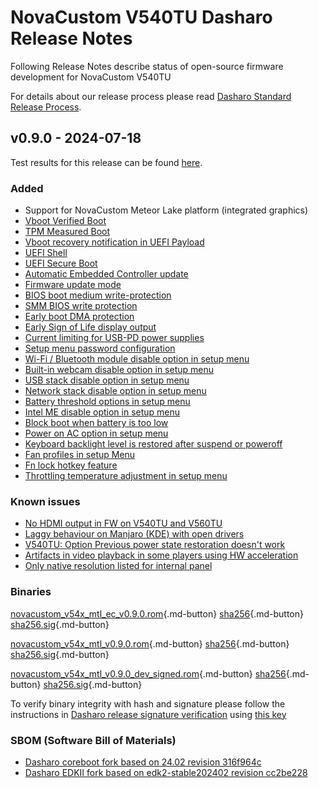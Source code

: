 # NovaCustom V540TU Dasharo Release Notes

Following Release Notes describe status of open-source firmware development for
NovaCustom V540TU

For details about our release process please read
[Dasharo Standard Release Process](../../dev-proc/standard-release-process.md).

## v0.9.0 - 2024-07-18

Test results for this release can be found
[here](https://github.com/Dasharo/osfv-results/blob/main/boards/NovaCustom/MTL_14th_Gen/V540TU/v0.9.0-results.csv).

### Added

- Support for NovaCustom Meteor Lake platform (integrated graphics)
- [Vboot Verified Boot](https://docs.dasharo.com/guides/vboot-signing/)
- [TPM Measured Boot](https://docs.dasharo.com/unified-test-documentation/dasharo-security/203-measured-boot/)
- [Vboot recovery notification in UEFI Payload](https://docs.dasharo.com/unified-test-documentation/dasharo-security/201-verified-boot/)
- [UEFI Shell](https://docs.dasharo.com/unified-test-documentation/dasharo-compatibility/30P-uefi-shell/)
- [UEFI Secure Boot](https://docs.dasharo.com/unified-test-documentation/dasharo-security/206-secure-boot/)
- [Automatic Embedded Controller update](https://docs.dasharo.com/unified-test-documentation/dasharo-compatibility/31G-ec-and-superio/#ecr031001-ec-firmware-sync-in-coreboot)
- [Firmware update mode](https://docs.dasharo.com/guides/firmware-update/#firmware-update-mode)
- [BIOS boot medium write-protection](https://docs.dasharo.com/dasharo-menu-docs/dasharo-system-features/#dasharo-security-options)
- [SMM BIOS write protection](https://docs.dasharo.com/dasharo-menu-docs/dasharo-system-features/#dasharo-security-options)
- [Early boot DMA protection](https://docs.dasharo.com/dasharo-menu-docs/dasharo-system-features/#dasharo-security-options)
- [Early Sign of Life display output](https://docs.dasharo.com/unified-test-documentation/dasharo-compatibility/347-sign-of-life/)
- [Current limiting for USB-PD power supplies](https://docs.dasharo.com/unified-test-documentation/dasharo-compatibility/31H-usb-type-c/#utc020001-usb-type-c-pd-current-limiting-ubuntu-2204)
- [Setup menu password configuration](https://docs.dasharo.com/dasharo-menu-docs/overview/#dasharo-menu-guides)
- [Wi-Fi / Bluetooth module disable option in setup menu](https://docs.dasharo.com/dasharo-menu-docs/dasharo-system-features/#dasharo-security-options)
- [Built-in webcam disable option in setup menu](https://docs.dasharo.com/dasharo-menu-docs/dasharo-system-features/#dasharo-security-options)
- [USB stack disable option in setup menu](https://docs.dasharo.com/dasharo-menu-docs/dasharo-system-features/#usb-configuration)
- [Network stack disable option in setup menu](https://docs.dasharo.com/dasharo-menu-docs/dasharo-system-features/#networking-options)
- [Battery threshold options in setup menu](https://docs.dasharo.com/dasharo-menu-docs/dasharo-system-features/#power-management-options)
- [Intel ME disable option in setup menu](https://docs.dasharo.com/osf-trivia-list/me/)
- [Block boot when battery is too low](https://docs.dasharo.com/unified-test-documentation/dasharo-compatibility/359-boot-blocking/#test-cases-common-documentation)
- [Power on AC option in setup menu](https://docs.dasharo.com/dasharo-menu-docs/dasharo-system-features/#power-management-options)
- [Keyboard backlight level is restored after suspend or poweroff](https://github.com/Dasharo/dasharo-issues/issues/339)
- [Fan profiles in setup Menu](https://docs.dasharo.com/unified/novacustom/fan-profiles/)
- [Fn lock hotkey feature](https://docs.dasharo.com/unified/novacustom/fn-lock-hotkey/)
- [Throttling temperature adjustment in setup menu](https://docs.dasharo.com/unified/novacustom/features/#cpu-throttling-threshold)

### Known issues

- [No HDMI output in FW on V540TU and V560TU](https://github.com/Dasharo/dasharo-issues/issues/930)
- [Laggy behaviour on Manjaro (KDE) with open drivers](https://github.com/Dasharo/dasharo-issues/issues/911)
- [V540TU: Option Previous power state restoration doesn't work](https://github.com/Dasharo/dasharo-issues/issues/931)
- [Artifacts in video playback in some players using HW acceleration](https://github.com/Dasharo/dasharo-issues/issues/948)
- [Only native resolution listed for internal panel](https://github.com/Dasharo/dasharo-issues/issues/949)

### Binaries

[novacustom_v54x_mtl_ec_v0.9.0.rom][novacustom_v54x_mtl_ec_v0.9.0.rom_file]{.md-button}
[sha256][novacustom_v54x_mtl_ec_v0.9.0.rom_hash]{.md-button}
[sha256.sig][novacustom_v54x_mtl_ec_v0.9.0.rom_sig]{.md-button}

[novacustom_v54x_mtl_v0.9.0.rom][novacustom_v54x_mtl_v0.9.0.rom_file]{.md-button}
[sha256][novacustom_v54x_mtl_v0.9.0.rom_hash]{.md-button}
[sha256.sig][novacustom_v54x_mtl_v0.9.0.rom_sig]{.md-button}

[novacustom_v54x_mtl_v0.9.0_dev_signed.rom][novacustom_v54x_mtl_v0.9.0_dev_signed.rom_file]{.md-button}
[sha256][novacustom_v54x_mtl_v0.9.0_dev_signed.rom_hash]{.md-button}
[sha256.sig][novacustom_v54x_mtl_v0.9.0_dev_signed.rom_sig]{.md-button}

To verify binary integrity with hash and signature please follow the
instructions in [Dasharo release signature verification](/guides/signature-verification)
using [this key](https://raw.githubusercontent.com/3mdeb/3mdeb-secpack/master/customer-keys/novacustom/dasharo-release-0.9.x-for-novacustom-signing-key.asc)

### SBOM (Software Bill of Materials)

- [Dasharo coreboot fork based on 24.02 revision 316f964c](https://github.com/Dasharo/coreboot/tree/316f964c)
- [Dasharo EDKII fork based on edk2-stable202402 revision cc2be228](https://github.com/Dasharo/edk2/tree/cc2be228)

[newsletter]: https://newsletter.3mdeb.com/subscription/4yriJD4GX
[novacustom_v54x_mtl_ec_v0.9.0.rom_file]: https://dl.3mdeb.com/open-source-firmware/Dasharo/novacustom_v54x_mtl/v0.9.0/novacustom_v54x_mtl_ec_v0.9.0.rom
[novacustom_v54x_mtl_ec_v0.9.0.rom_hash]: https://dl.3mdeb.com/open-source-firmware/Dasharo/novacustom_v54x_mtl/v0.9.0/novacustom_v54x_mtl_ec_v0.9.0.rom.sha256
[novacustom_v54x_mtl_ec_v0.9.0.rom_sig]: https://dl.3mdeb.com/open-source-firmware/Dasharo/novacustom_v54x_mtl/v0.9.0/novacustom_v54x_mtl_ec_v0.9.0.rom.sha256.sig
[novacustom_v54x_mtl_v0.9.0.rom_file]: https://dl.3mdeb.com/open-source-firmware/Dasharo/novacustom_v54x_mtl/v0.9.0/novacustom_v54x_mtl_v0.9.0.rom
[novacustom_v54x_mtl_v0.9.0.rom_hash]: https://dl.3mdeb.com/open-source-firmware/Dasharo/novacustom_v54x_mtl/v0.9.0/novacustom_v54x_mtl_v0.9.0.rom.sha256
[novacustom_v54x_mtl_v0.9.0.rom_sig]: https://dl.3mdeb.com/open-source-firmware/Dasharo/novacustom_v54x_mtl/v0.9.0/novacustom_v54x_mtl_v0.9.0.rom.sha256.sig
[novacustom_v54x_mtl_v0.9.0_dev_signed.rom_file]: https://dl.3mdeb.com/open-source-firmware/Dasharo/novacustom_v54x_mtl/v0.9.0/novacustom_v54x_mtl_v0.9.0_dev_signed.rom
[novacustom_v54x_mtl_v0.9.0_dev_signed.rom_hash]: https://dl.3mdeb.com/open-source-firmware/Dasharo/novacustom_v54x_mtl/v0.9.0/novacustom_v54x_mtl_v0.9.0_dev_signed.rom.sha256
[novacustom_v54x_mtl_v0.9.0_dev_signed.rom_sig]: https://dl.3mdeb.com/open-source-firmware/Dasharo/novacustom_v54x_mtl/v0.9.0/novacustom_v54x_mtl_v0.9.0_dev_signed.rom.sha256.sig
